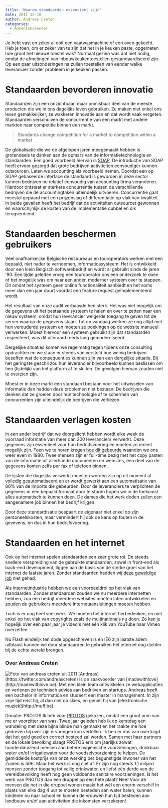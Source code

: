```yaml
---
title: 'Waarom standaarden essentieel zijn'
date: 2011-12-10
author: Andreas Creten
categories:
  - Adventskalender
---
```


Je hebt vast en zeker al ooit een vaatwasmachine of een oven gekocht. Heb je toen, om er zeker van te zijn dat het in je keuken paste, opgemeten hoe groot het nieuwe toestel was? Normaal gezien was dat niet nodig, omdat de afmetingen van inbouwkeukentoestellen gestandaardiseerd zijn. Op een paar uitzonderingen na zullen toestellen van eender welke leverancier zonder probleem in je keuken passen.

# Standaarden bevorderen innovatie

Standaarden zijn een onzichtbaar, maar onmisbaar deel van de meeste producten die we in ons dagelijks leven gebruiken. Ze maken niet enkel ons leven gemakkelijker, ze wakkeren innovatie aan en dat wordt vaak vergeten. Standaarden verschuiven de concurrentie van een markt met andere markten naar competitie binnen een markt.

> Standards change competition for a market to competition within a market

De globalisatie die we de afgelopen jaren meegemaakt hebben is grotendeels te danken aan de opmars van de informatietechnologie en standaarden. Een goed voorbeeld hiervan is [SOAP](http://nl.wikipedia.org/wiki/SOAP). De introductie van SOAP heeft ervoor gezorgd dat grote bedrijven activiteiten eenvoudiger kunnen outsourcen. Laten we accounting als voorbeeld nemen. Doordat een op SOAP gebaseerde interface de standaard is geworden in deze sector kunnen bedrijven nu relatief eenvoudig van accounting firma veranderen. Hierdoor ontstaat er sterkere concurrentie tussen de verschillende bedrijven die de accountingtaken uiteindelijk uitvoeren. Concurrentie gaat meestal gepaard met een prijzenslag of differentiatie op vlak van kwaliteit. In beide gevallen heeft het bedrijf dat de activiteiten outsourcet gewonnen en waarschijnlijk de kosten van de implementatie dubbel en dik terugverdiend.

# Standaarden beschermen gebruikers

Veel onafhankelijke Belgische reisbureaus en touroperators werken met een bepaald, niet nader te vernoemen, informaticasysteem. Het is ontwikkeld door een klein Belgisch softwarebedrijf en wordt al gebruikt sinds de jaren '90. Een tijdje geleden vroeg een touroperator ons een onderzoek te doen of het mogelijk was om naar een ander, moderner systeem over te stappen. Dit omdat het systeem geen online functionaliteit aanbiedt en het soms meer dan een jaar duurt voordat een feature request geïmplementeerd wordt.

Het resultaat van onze audit verbaasde hen sterk. Het was niet mogelijk om de gegevens uit het bestaande systeem te halen en over te zetten naar een nieuw systeem, omdat hun leverancier weigerde toegang te geven tot de server waarop de gegevens staan. Tot op vandaag werken ze nog altijd met hun verouderde systeem en moeten ze boekingen op de website manueel verwerken. Moest hiervoor een systeem gebruikt zijn dat standaarden respecteert, was dit uiteraard reeds lang gemoderniseerd.

Dergelijke situaties komen we regelmatig tegen tijdens onze consulting opdrachten en we staan er steeds van versteld hoe weinig bedrijven beseffen wat de consequenties kunnen zijn van een dergelijke situatie. Bij het geringste geschil zou hun leverancier bijvoorbeeld kunnen beslissen om hen (tijdelijk) van het platform af te sluiten. De gevolgen hiervan zouden niet te overzien zijn.

Moest er in deze markt een standaard bestaan voor het uitwisselen van informatie dan hadden deze problemen niet bestaan. De bedrijven die denken dat ze groeien door hun technologie af te schermen van concurrenten zijn uiteindelijk de bedrijven die verliezen.

# Standaarden verlagen kosten

In een ander bedrijf dat we doorgelicht hebben wordt elke week de voorraad informatie van meer dan 200 leveranciers verwerkt. Deze gegevens zijn essentieel voor hun bedrijfsvoering en moeten zo recent mogelijk zijn. Toen we te horen kregen [hoe dit gebeurde](http://images.cheezburger.com/completestore/2010/1/29/129092786498235257.jpg) waanden we ons weer even in 1980. Twee mensen zijn er full-time bezig met het copy pasten van de informatie uit allerhande documenten en websites, een deel van de gegevens komen zelfs per fax of telefoon binnen.

De lijsten die dagelijks verwerkt moesten worden zijn op dit moment al volledig geautomatiseerd en er wordt gewerkt aan een automatisatie van 80% van de imports die gebeurden. Door de leveranciers te verplichten de gegevens in een bepaald formaat door te sturen hopen we in de toekomst alles automatisch te kunnen doen. De dames die het werk deden zullen een aangenamere job binnen het bedrijf krijgen.

Door deze standardisatie bespaart de eigenaar niet enkel op zijn personeelskosten, maar vermindert hij ook de kans op fouten in de gevevens, en dus in hun bedrijfsvoering.

# Standaarden en het internet

Ook op het internet spelen standaarden een zeer grote rol. De steeds snellere verspreiding van de gebruikte standaarden, zowel in front-end als back-end development, liggen aan de basis van de sterke groei van het internet de laatste jaren. Zonder standaarden hadden wij [deze geweldige job](https://twitter.com/roy/status/139980797233987584) niet gehad.

Als internetindustrie hebben we een voorbeeldrol op het vlak van standaarden. Zonder standaarden zouden we nu meerdere internetten hebben, zou een bedrijf meerdere websites moeten laten ontwikkelen en zouden de gebruikers meerdere internetaansluitingen moeten hebben.

Toch is er nog heel veel werk. We moeten het internet herbedenken, en niet enkel op het vlak van copyrights zoals de multinationals nu doen. Zo kan je hopelijk over een paar jaar je video's met één klik van YouTube naar Vimeo overzetten.

Nu Flash eindelijk ten dode opgeschreven is en IE6 zijn laatste adem uitblaast kunnen we door standaarden te gebruiken het internet nog dichter bij de echte wereld brengen.

### Over Andreas Creten

<img src="/_img/2011/12/andreas-creten.jpg" alt="Foto van andreas creten uit 2011" class="floating-portrait" /> 
[Andreas](https://twitter.com/andreascreten) is de zaakvoerder van [madewithlove](http://madewithlove.be). Met een klein team ontwikkelen ze webapplicaties en verlenen ze technisch advies aan bedrijven en startups. Andreas heeft een bachelor in informatica en studeert een master in management. In zijn vrije tijd reist hij, al dan niet op skies, en geniet hij van [elektronische muziek](http://muff.be).

Donatie: PROTOS
Ik heb voor [PROTOS](http://protos.be/) gekozen, omdat een groot oom van me er voorzitter van was. Twee jaar geleden heb ik op kerstdag een wandeling met deze bijna blinde man gemaakt en het raakte me hoe gedreven hij over zijn ervaringen kon vertellen. Ik ben er dus van overtuigd dat het geld goed en correct besteed zal worden.
Samen met haar partners en de lokale bevolking slaagt PROTOS erin om jaarlijks zowat honderdduizend mensen aan betere hygiënische voorzieningen, drinkbaar water en/of irrigatiewater voor de voedselvoorziening te helpen. De gemiddelde kostprijs van onze werking per begunstigde inwoner van het Zuiden is 50€.
Maar het werk is nog niet af. Er zijn nog steeds 1.1 miljard mensen zonder toegang tot veilig drinkwater, en liefst één derde van de wereldbevolking heeft nog geen voldoende sanitaire voorzieningen.
Is het werk van PROTOS dan een druppel op een hete plaat? Nee! Voor de mensen die net in die druppel wonen maakt het wél een enorm verschil! In plaats van elke dag 4 uur te moeten besteden aan water halen, kunnen kinderen nu naar school en kunnen de vrouwen hun tijd besteden aan landbouw en/of aan activiteiten die inkomsten verzekeren!
